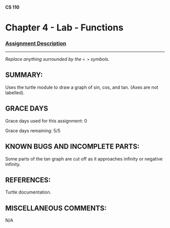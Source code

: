 #### CS 110
# Chapter 4 - Lab - Functions

### [Assignment Description](https://docs.google.com/document/d/1V20D_upUX4MO8YmskKlRB25Yu2pCEv3-h8z4EAfrSno/edit?usp=sharing)

***

_Replace anything surrounded by the `< >` symbols._

## SUMMARY:
Uses the turtle module to draw a graph of sin, cos, and tan.
(Axes are not labelled).

## GRACE DAYS
Grace days used for this assignment: 0

Grace days remaining: 5/5

## KNOWN BUGS AND INCOMPLETE PARTS:
Some parts of the tan graph are cut off as it approaches infinity or negative infinity.

## REFERENCES:
Turtle documentation.

## MISCELLANEOUS COMMENTS:
N/A
